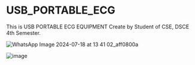# USB_PORTABLE_ECG
This is USB PORTABLE ECG EQUIPMENT Create by Student of CSE, DSCE 4th Semester.

![WhatsApp Image 2024-07-18 at 13 41 02_aff0800a](https://github.com/user-attachments/assets/9eac0495-506f-46e8-a48d-cdad1ac223a8)

![image](https://github.com/user-attachments/assets/0e5f0f72-711d-47f1-8287-efa12e6f48d4)
